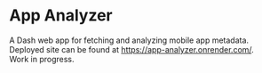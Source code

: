 # App Analyzer
A Dash web app for fetching and analyzing mobile app metadata.  
Deployed site can be found at https://app-analyzer.onrender.com/.  
Work in progress.